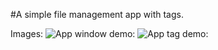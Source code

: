 #A simple file management app with tags.

Images:
![App window demo: ](https://github.com/SilvisPilvis/rTagger/blob/main/demo.png?raw=true)
![App tag demo: ](https://github.com/SilvisPilvis/rTagger/blob/main/demo-tags.png?raw=true)